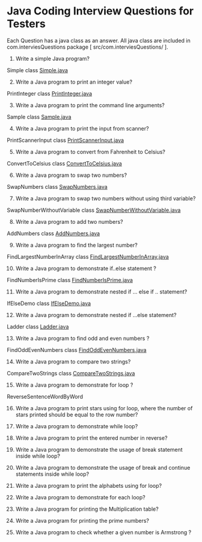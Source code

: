 # Java Coding Interview Questions for Testers

Each Question has a java class as an answer. All java class are included in com.interviesQuestions package [ src/com.interviesQuestions/ ].

1) Write a simple Java program?

Simple class [Simple.java](https://github.com/HannachiHassen/JavaForTesters/blob/master/src/com/interviewQuestions/Simple.java)

2) Write a Java program to print an integer value?

PrintInteger class [PrintInteger.java](https://github.com/HannachiHassen/JavaForTesters/blob/master/src/com/interviewQuestions/PrintInteger.java)

3) Write a Java program to print the command line arguments?

Sample class [Sample.java](https://github.com/HannachiHassen/JavaForTesters/blob/master/src/com/interviewQuestions/Sample.java)

4) Write a Java program to print the input from scanner?

PrintScannerInput class [PrintScannerInput.java](https://github.com/HannachiHassen/JavaForTesters/blob/master/src/com/interviewQuestions/PrintScannerInput.java)

5) Write a Java program to convert from Fahrenheit to Celsius?
 
ConvertToCelsius class [ConvertToCelsius.java](https://github.com/HannachiHassen/JavaForTesters/blob/master/src/com/interviewQuestions/ConvertToCelsius.java)

6) Write a Java program to swap two numbers?

SwapNumbers class [SwapNumbers.java](https://github.com/HannachiHassen/JavaForTesters/blob/master/src/com/interviewQuestions/SwapNumbers.java)

7) Write a Java program to swap two numbers without using third variable?

SwapNumberWithoutVariable class [SwapNumberWithoutVariable.java](https://github.com/HannachiHassen/JavaForTesters/blob/master/src/com/interviewQuestions/SwapNumberWithoutVariable.java)

8) Write a Java program to add two numbers?

AddNumbers class [AddNumbers.java](https://github.com/HannachiHassen/JavaForTesters/blob/master/src/com/interviewQuestions/AddNumbers.java)

9) Write a Java program to find the largest number?

FindLargestNumberInArray class [FindLargestNumberInArray.java](https://github.com/HannachiHassen/JavaForTesters/blob/master/src/com/interviewQuestions/FindLargestNumberInArray.java)

10) Write a Java program to demonstrate if..else statement ?

FindNumberIsPrime class [FindNumberIsPrime.java](https://github.com/HannachiHassen/JavaForTesters/blob/master/src/com/interviewQuestions/FindNumberIsPrime.java)

11) Write a Java program to demonstrate nested if … else if .. statement?

IfElseDemo class [IfElseDemo.java](https://github.com/HannachiHassen/JavaForTesters/blob/master/src/com/interviewQuestions/IfElseDemo.java)

12) Write a Java program to demonstrate nested if …else statement?

Ladder class [Ladder.java](https://github.com/HannachiHassen/JavaForTesters/blob/master/src/com/interviewQuestions/Ladder.java)

13) Write a Java program to find odd and even numbers ?

FindOddEvenNumbers class [FindOddEvenNumbers.java](https://github.com/HannachiHassen/JavaForTesters/blob/master/src/com/interviewQuestions/FindOddEvenNumbers.java)

14) Write a Java program to compare two strings?

CompareTwoStrings class [CompareTwoStrings.java](https://github.com/HannachiHassen/JavaForTesters/blob/master/src/com/interviewQuestions/CompareTwoStrings.java)

15) Write a Java program to demonstrate for loop ?

ReverseSentenceWordByWord 

16) Write a Java program to print stars using for loop, where the number of stars printed should be equal to the row number?

17) Write a Java program to demonstrate while loop?

18) Write a Java program to print the entered number in reverse?

19) Write a Java program to demonstrate the usage of break statement inside while loop?

20) Write a Java program to demonstrate the usage of break and continue statements inside while loop?

21) Write a Java program to print the alphabets using for loop?

22) Write a Java program to demonstrate for each loop?

23) Write a Java program for printing the Multiplication table?

24) Write a Java program for printing the prime numbers?

25) Write a Java program to check whether a given number is Armstrong ?





